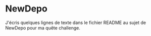 # NewDepo
J'écris quelques lignes de texte dans le fichier README au sujet de NewDepo pour ma quête challenge.
